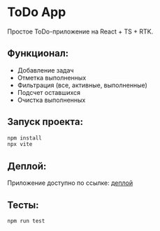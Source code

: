 # ToDo App

Простое ToDo-приложение на React + TS + RTK.

## Функционал:
- Добавление задач
- Отметка выполненных
- Фильтрация (все, активные, выполненные)
- Подсчет оставшихся
- Очистка выполненных

## Запуск проекта:
```sh
npm install
npx vite
```

## Деплой:
Приложение доступно по ссылке: [деплой](https://test-mindbox-five.vercel.app/)

## Тесты:
```sh
npm run test
```
